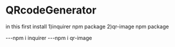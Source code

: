# QRcodeGenerator

in this first install 
1)inquirer npm package
2)qr-image npm package


---npm i inquirer
---npm i qr-image
